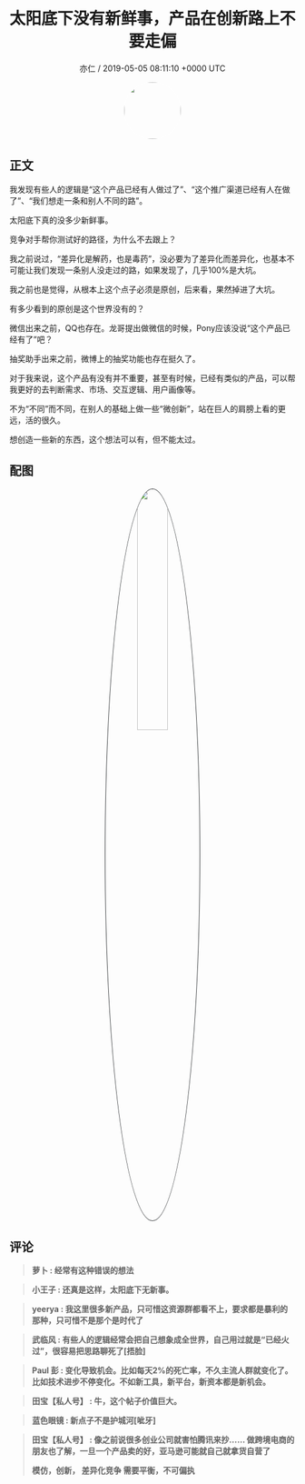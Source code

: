 <h1 align="center">太阳底下没有新鲜事，产品在创新路上不要走偏</h1>
<p align="center">
    <a>亦仁 / 2019-05-05 08:11:10 &#43;0000 UTC</a>
</p>

<div align="center">
    <img src="https://images.zsxq.com/Fn3NQqCN8nuGF86yZPXSbEsl0mb3?e=1590940799&amp;token=kIxbL07-8jAj8w1n4s9zv64FuZZNEATmlU_Vm6zD:pfbNc8W3hS0oYG_hyXXh_rHMHuc=" width="100" height="100" style="border:1px solid;border-radius:50%; color:#ffffff"/>
</div>

## 正文

<div>
我发现有些人的逻辑是“这个产品已经有人做过了”、“这个推广渠道已经有人在做了”、“我们想走一条和别人不同的路”。

太阳底下真的没多少新鲜事。

竞争对手帮你测试好的路径，为什么不去跟上？

我之前说过，“差异化是解药，也是毒药”，没必要为了差异化而差异化，也基本不可能让我们发现一条别人没走过的路，如果发现了，几乎100%是大坑。

我之前也是觉得，从根本上这个点子必须是原创，后来看，果然掉进了大坑。

有多少看到的原创是这个世界没有的？ 

微信出来之前，QQ也存在。龙哥提出做微信的时候，Pony应该没说“这个产品已经有了”吧？ 

抽奖助手出来之前，微博上的抽奖功能也存在挺久了。

对于我来说，这个产品有没有并不重要，甚至有时候，已经有类似的产品，可以帮我更好的去判断需求、市场、交互逻辑、用户画像等。

不为“不同”而不同，在别人的基础上做一些“微创新”，站在巨人的肩膀上看的更远，活的很久。

想创造一些新的东西，这个想法可以有，但不能太过。
</div>

## 配图
<div class="image" align="center">

<img src="https://images.zsxq.com/FmiDNQnmKWhM-EYEfQZ_gKtXh9_j?imageMogr2/auto-orient/thumbnail/800x/format/jpg/blur/1x0/quality/75&amp;e=1590940799&amp;token=kIxbL07-8jAj8w1n4s9zv64FuZZNEATmlU_Vm6zD:pZSnpOtY66EHVn8t9DyW9Vyub30=" width="33%" height="33%" style="border:1px solid;border-radius:50%; color:#3c3f41"/>

</div>

## 评论

<div align="left">
<div>

<blockquote >
<span> <strong>萝卜 : 经常有这种错误的想法 </strong></span>
</blockquote>

<blockquote >
<span> <strong>小王子 : 还真是这样，太阳底下无新事。 </strong></span>
</blockquote>

<blockquote >
<span> <strong>yeerya : 我这里很多新产品，只可惜这资源群都看不上，要求都是暴利的那种，只可惜不是那个是时代了 </strong></span>
</blockquote>

<blockquote >
<span> <strong>武临风 : 有些人的逻辑经常会把自己想象成全世界，自己用过就是“已经火过”，很容易把思路聊死了[捂脸] </strong></span>
</blockquote>

<blockquote >
<span> <strong>Paul 彭 : 变化导致机会。比如每天2%的死亡率，不久主流人群就变化了。比如技术进步不停变化。不如新工具，新平台，新资本都是新机会。 </strong></span>
</blockquote>

<blockquote >
<span> <strong>田宝【私人号】 : 牛，这个帖子价值巨大。 </strong></span>
</blockquote>

<blockquote >
<span> <strong>蓝色眼镜 : 新点子不是护城河[呲牙] </strong></span>
</blockquote>

<blockquote >
<span> <strong>田宝【私人号】 : 像之前说很多创业公司就害怕腾讯来抄…… 做跨境电商的朋友也了解，一旦一个产品卖的好，亚马逊可能就自己就拿货自营了

模仿，创新，
差异化竞争
需要平衡，不可偏执 </strong></span>
</blockquote>

</div>
</div>